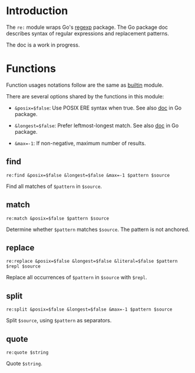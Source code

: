 # Introduction

The `re:` module wraps Go's [regexp](http://godoc.org/regexp) package. The Go
package doc describes syntax of regular expressions and replacement patterns.

The doc is a work in progress.

# Functions

Function usages notations follow are the same as [builtin](/ref/builtin.html)
module.

There are several options shared by the functions in this module:

*   `&posix=$false`: Use POSIX ERE syntax when true. See also
    [doc](http://godoc.org/regexp#CompilePOSIX) in Go package.

*   `&longest=$false`: Prefer leftmost-longest match. See also
    [doc](http://godoc.org/regexp#Regexp.Longest) in Go package.

*   `&max=-1`: If non-negative, maximum number of results.

## find

```elvish
re:find &posix=$false &longest=$false &max=-1 $pattern $source
```

Find all matches of `$pattern` in `$source`.

## match

```elvish
re:match &posix=$false $pattern $source
```

Determine whether `$pattern` matches `$source`. The pattern is not anchored.

## replace

```elvish
re:replace &posix=$false &longest=$false &literal=$false $pattern $repl $source
```

Replace all occurrences of `$pattern` in `$source` with `$repl`.

## split

```elvish
re:split &posix=$false &longest=$false &max=-1 $pattern $source
```

Split `$source`, using `$pattern` as separators.

## quote

```elvish
re:quote $string
```

Quote `$string`.

